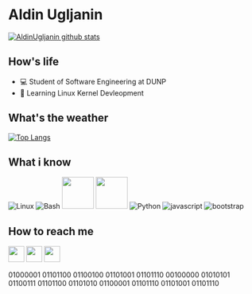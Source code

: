 # Aldin Ugljanin 
[![AldinUgljanin github stats](https://github-readme-stats.vercel.app/api?username=AldinUgljanin&show_icons=true&include_all_commits=true&theme=tokyonight)](https://github.com/AldinUgljanin)

## How's life
- 💻 Student of Software Engineering at DUNP
- 📱 Learning Linux Kernel Devleopment

## What's the weather
[![Top Langs](https://github-readme-stats.vercel.app/api/top-langs/?username=AldinUgljanin&layout=compact&langs_count=10&theme=tokyonight)](https://github.com/AldinUgljanin)

## What i know
![Linux](https://www.vectorlogo.zone/logos/linux/linux-icon.svg)
![Bash](https://www.vectorlogo.zone/logos/gnu_bash/gnu_bash-icon.svg)
<img src="https://github.com/isocpp/logos/raw/master/cpp_logo.svg" width="64">
<img src="https://cdn.iconscout.com/icon/free/png-256/c-programming-569564.png" width="64">
![Python](https://www.vectorlogo.zone/logos/python/python-icon.svg)
![javascript](https://www.vectorlogo.zone/logos/javascript/javascript-icon.svg)
![bootstrap](https://www.vectorlogo.zone/logos/getbootstrap/getbootstrap-icon.svg)

## How to reach me
[<img src="https://www.vectorlogo.zone/logos/instagram/instagram-tile.svg" width="32">](https://www.instagram.com/aldinugljanin/)
[<img src="https://www.vectorlogo.zone/logos/telegram/telegram-tile.svg"
width="32">](http://t.me/aldinugljanin/)
[<img src="https://www.vectorlogo.zone/logos/linkedin/linkedin-tile.svg" width="32">](https://www.linkedin.com/in/aldin-ugljanin-099137239/)

01000001 01101100 01100100 01101001 01101110 00100000 01010101 01100111 01101100 01101010 01100001 01101110 01101001 01101110
